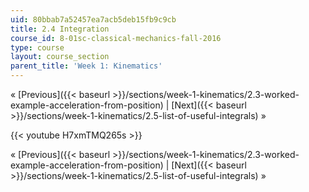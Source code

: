 ```yaml
---
uid: 80bbab7a52457ea7acb5deb15fb9c9cb
title: 2.4 Integration
course_id: 8-01sc-classical-mechanics-fall-2016
type: course
layout: course_section
parent_title: 'Week 1: Kinematics'
---
```


« [Previous]({{< baseurl >}}/sections/week-1-kinematics/2.3-worked-example-acceleration-from-position) | [Next]({{< baseurl >}}/sections/week-1-kinematics/2.5-list-of-useful-integrals) »

{{< youtube H7xmTMQ265s >}}

« [Previous]({{< baseurl >}}/sections/week-1-kinematics/2.3-worked-example-acceleration-from-position) | [Next]({{< baseurl >}}/sections/week-1-kinematics/2.5-list-of-useful-integrals) »